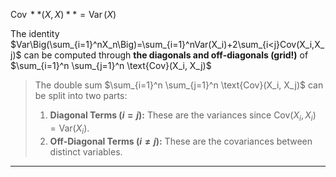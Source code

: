 $\operatorname{Cov}**(X,X)**=\operatorname{Var}(X)$

The identity $Var\Big(\sum_{i=1}^nX_n\Big)=\sum_{i=1}^nVar(X_i)+2\sum_{i<j}Cov(X_i,X_j)$ can be computed through **the diagonals and off-diagonals (grid!)** of $\sum_{i=1}^n \sum_{j=1}^n \text{Cov}(X_i, X_j)$ 
> The double sum $\sum_{i=1}^n \sum_{j=1}^n \text{Cov}(X_i, X_j)$ can be split into two parts:
> 1. **Diagonal Terms ($i = j$):** These are the variances since $\text{Cov}(X_i, X_i) = \text{Var}(X_i)$.
> 2. **Off-Diagonal Terms ($i \neq j$):** These are the covariances between distinct variables.



***
